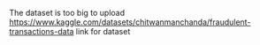 The dataset is too big to upload 
https://www.kaggle.com/datasets/chitwanmanchanda/fraudulent-transactions-data link for dataset
